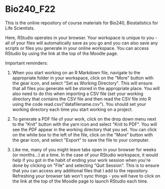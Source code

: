 # Bio240_F22

This is the online repository of course materials for Bio240, Biostatistics for Life Scientists.

Here, RStudio operates in your browser.  Your workspace is unique to you - all of your files will automatically save as you go and you can also save any scripts or files you generate in your online workspace.  You can access RStudio by using the link at the top of the Moodle page.

Important reminders:

1) When you start working on an R Markdown file, navigate to the appropriate folder in your workspace, click on the "More" button with the gear icon, and select "Set as Working Directory".  This will ensure that all files you generate will be stored in the appropriate place.  You will also need to do this when importing a CSV file (set your working directory that contains the CSV file and then read the CSV file into R using the code read.csv("datafilename.csv").  You should set your working directory each time you start working on a project. 

2) To generate a PDF file of your work, click on the drop down menu next to the "Knit" button with the yarn icon and select "Knit to PDF".  You will see the PDF appear in the working directory that you set.  You can click on the white box to the left of the file, click on the "More" button with the gear icon, and select "Export" to save the file to your computer.  

3) Like me, many of you might leave tabs open in your browser for weeks (or months...) at a time.  In the case of your RStudio workspace, it would help if you got in the habit of ending your work session when you're done by clicking on "File" and selecting "Quit Session".  This is to ensure that you can access any additional files that I add to the repository.  Refreshing your browser tab won't sync things - you will have to click on the link at the top of the Moodle page to launch RStudio each time.
